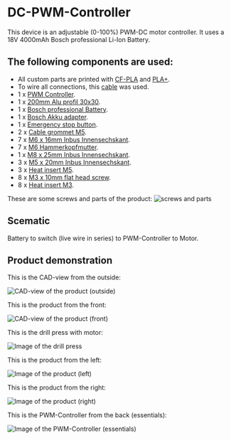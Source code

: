 # DC-PWM-Controller
This device is an adjustable (0-100%) PWM-DC motor controller.
It uses a 18V 4000mAh Bosch professional Li-Ion Battery.

## The following components are used:
- All custom parts are printed with [CF-PLA](https://www.amazon.de/dp/B0CH36F58Y) and [PLA+](https://www.amazon.de/dp/B07FQDKR28).
- To wire all connections, this [cable](https://www.amazon.de/dp/B0BMC9K9P4) was used.
- 1 x [PWM Controller](https://www.amazon.de/Motordrehzahlregler-Binghe-einstellbare-Numerische-DC-Motoren/dp/B0DKJ2BG5K/ref=sr_1_48?__mk_de_DE=%C3%85M%C3%85%C5%BD%C3%95%C3%91&sr=8-48).
- 1 x [200mm Alu profil 30x30](https://www.amazon.de/Alu-Profil-St%C3%BCck-30x30mm-200mm-Konstruktionsprofil/dp/B08H1JNS8N/ref=sr_1_7?sr=8-7).
- 1 x [Bosch professional Battery](https://www.amazon.de/Bosch-Professional-Akkuspannung-Akkukapazit%C3%A4t-Gewicht/dp/B00IKI352E/ref=sr_1_3?__mk_de_DE=%C3%85M%C3%85%C5%BD%C3%95%C3%91&sr=8-3).
- 1 x [Bosch Akku adapter](https://www.amazon.de/QUPERR-Akku-Adapter-USB-Ladeger%C3%A4t-Dual-USB-Handy-Ladeger%C3%A4t-Adapter-Schnellladung%EF%BC%88Nur/dp/B0CLLKGNL8/ref=sr_1_3?__mk_de_DE=%C3%85M%C3%85%C5%BD%C3%95%C3%91&sr=8-3).
- 1 x [Emergency stop button](https://www.amazon.de/dp/B08ZS8HZYV).
- 2 x [Cable grommet M5](https://www.amazon.de/Durchgangst%C3%BCllen-Kabeldurchf%C3%BChrung-Gummidichtungsset-Gummistopfen-Elektroinstallation/dp/B0B5DLWVZ2/ref=sr_1_5?__mk_de_DE=%C3%85M%C3%85%C5%BD%C3%95%C3%91&sr=8-5).
- 7 x [M6 x 16mm Inbus Innensechskant](https://www.amazon.de/SECCARO-Zylinderschraube-Edelstahl-Innensechskant-St%C3%BCck/dp/B00I20HLCK/ref=sr_1_5?__mk_de_DE=%C3%85M%C3%85%C5%BD%C3%95%C3%91&sr=8-5).
- 7 x [M6 Hammerkopfmutter](https://www.amazon.de/Bikasun-Hammerkopfmutter-Kohlenstoffstahl-Aluminiumprofil-Extrusionsschlitz/dp/B0CN2HDJ54/ref=sr_1_5?__mk_de_DE=%C3%85M%C3%85%C5%BD%C3%95%C3%91&sr=8-5).
- 1 x [M8 x 25mm Inbus Innensechskant](https://www.amazon.de/SECCARO-Zylinderschraube-Edelstahl-Innensechskant-St%C3%BCck/dp/B09PDXP13G/ref=sr_1_5?__mk_de_DE=%C3%85M%C3%85%C5%BD%C3%95%C3%91&sr=8-5).
- 3 x [M5 x 20mm Inbus Innensechskant](https://www.amazon.de/Zylinderschrauben-mit-Innensechskant-Vollgewinde-Zylinderkopfschrauben/dp/B01H9M294G/ref=sr_1_7?__mk_de_DE=%C3%85M%C3%85%C5%BD%C3%95%C3%91&sr=8-7).
- 3 x [Heat insert M5](https://www.amazon.de/Gewindeeinsatz-Einpressmutter-Gewindebuchsen-Kunststoff-Box-Kunststoffteiledurch/dp/B09B7F2XM3/ref=sr_1_5?__mk_de_DE=%C3%85M%C3%85%C5%BD%C3%95%C3%91&sr=8-5).
- 8 x [M3 x 10mm flat head screw](https://www.amazon.de/gp/product/B09Y2SDQKS/ref=ppx_yo_dt_b_search_asin_title?ie=UTF8).
- 8 x [Heat insert M3](https://www.amazon.de/Gewindeeinsatz-Einpressmutter-Gewindebuchsen-Kunststoff-Box-Kunststoffteiledurch/dp/B09B7F2XM3/ref=sr_1_5?__mk_de_DE=%C3%85M%C3%85%C5%BD%C3%95%C3%91&sr=8-5).

These are some screws and parts of the product:
![screws and parts](Standbohrmaschine_pics/screws_and_parts.jpg)

## Scematic
Battery to switch (live wire in series) to PWM-Controller to Motor.


## Product demonstration
This is the CAD-view from the outside:

![CAD-view of the product (outside)](Standbohrmaschine_pics/CAD.png)


This is the product from the front:

![CAD-view of the product (front)](Standbohrmaschine_pics/Demo_front.jpg)

This is the drill press with motor:

![Image of the drill press](Standbohrmaschine_pics/Standbohrmaschine.jpg)

This is the product from the left:

![Image of the product (left)](Standbohrmaschine_pics/DemoSide.jpg)

This is the product from the right:

![Image of the product (right)](Standbohrmaschine_pics/DemoSide2.jpg)

This is the PWM-Controller from the back (essentials):

![Image of the PWM-Controller (essentials)](Standbohrmaschine_pics/PWMController.jpg)



